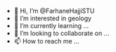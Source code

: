 - 👋 Hi, I’m @FarhaneHajjiSTU
- 👀 I’m interested in geology  
- 🌱 I’m currently learning ...
- 💞️ I’m looking to collaborate on ...
- 📫 How to reach me ...

<!---
FarhaneHajjiSTU/FarhaneHajjiSTU is a ✨ special ✨ repository because its `README.md` (this file) appears on your GitHub profile.
You can click the Preview link to take a look at your changes.
--->
